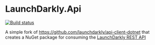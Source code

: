 # LaunchDarkly.Api

[![Build status](https://ci.appveyor.com/api/projects/status/rdi8m88dsdc48of0?svg=true)](https://ci.appveyor.com/project/ryanjerskine/launchdarkly-api)

A simple fork of https://github.com/launchdarkly/api-client-dotnet that creates a NuGet package for consuming the [LaunchDarkly REST API](https://apidocs.launchdarkly.com/reference)
